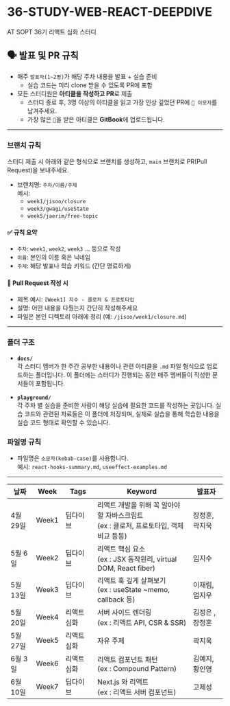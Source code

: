 # 36-STUDY-WEB-REACT-DEEPDIVE
AT SOPT 36기 리액트 심화 스터디


## 🗣 발표 및 PR 규칙

- 매주 `발표자(1~2명)`가 해당 주차 내용을 발표 + 실습 준비
  - 실습 코드는 미리 clone 받을 수 있도록 PR에 포함
- 모든 스터디원은 **아티클을 작성하고 PR**로 제출
  - 스터디 종료 후, 3명 이상의 아티클을 읽고 가장 인상 깊었던 PR에 `🚀 이모지`를 남겨주세요.
  - 가장 많은 `🚀`을 받은 아티클은 **GitBook**에 업로드됩니다.

---


### 브랜치 규칙

스터디 제출 시 아래와 같은 형식으로 브랜치를 생성하고, `main` 브랜치로 PR(Pull Request)을 보내주세요.

- 브랜치명: `주차/이름/주제`  
  예시:  
  - `week1/jisoo/closure`  
  - `week3/gwagi/useState`  
  - `week5/jaerim/free-topic`

#### ✅ 규칙 요약
- `주차`: `week1`, `week2`, `week3` … 등으로 작성
- `이름`: 본인의 이름 혹은 닉네임
- `주제`: 해당 발표나 학습 키워드 (간단 명료하게)

#### 📝 Pull Request 작성 시
- 제목 예시: `[Week1] 지수 - 클로저 & 프로토타입`
- 설명: 어떤 내용을 다뤘는지 간단히 작성해주세요
- 파일은 본인 디렉토리 아래에 정리 (예: `/jisoo/week1/closure.md`)
---

### 폴더 구조

- **`docs/`**  
  각 스터디 멤버가 한 주간 공부한 내용이나 관련 아티클을 `.md` 파일 형식으로 업로드하는 폴더입니다. 이 폴더에는 스터디가 진행되는 동안 매주 멤버들이 작성한 문서들이 포함됩니다.

- **`playground/`**  
  각 주차 별 실습을 준비한 사람이 해당 실습에 필요한 코드를 작성하는 곳입니다. 실습 코드와 관련된 자료들은 이 폴더에 저장되며, 실제로 실습을 통해 학습한 내용을 실습 코드 형태로 확인할 수 있습니다.

### 파일명 규칙

- 파일명은 `소문자(kebab-case)`를 사용합니다.  
  예시: `react-hooks-summary.md`, `useeffect-examples.md`

---


| 날짜       | Week   | Tags         | Keyword                                                                                      | 발표자          |
|------------|--------|--------------|----------------------------------------------------------------------------------------------|-----------------|
| 4월 29일 | Week1  | 딥다이브        | 리액트 개발을 위해 꼭 알아야 할 자바스크립트<br>(ex : 클로저, 프로토타입, 객체 비교 등등) | 장정훈, 곽지욱          |
| 5월 6일 | Week2  | 딥다이브        | 리액트 핵심 요소<br>(ex : JSX 동작원리, virtual DOM, React fiber) | 임지수          |
| 5월 13일 | Week3  | 딥다이브        | 리액트 훅 깊게 살펴보기<br>(ex : useState ~memo, callback 등) | 이재림, 엄지우          |
| 5월 20일 | Week4  | 리액트 심화        | 서버 사이드 렌더링<br>(ex : 리액트 API, CSR & SSR) | 김정은  , 장정훈        |
| 5월 27일 | Week5  | 리액트 심화        | 자유 주제 | 곽지욱          |
| 6월 3일 | Week6  | 리액트 심화        | 리액트 컴포넌트 패턴<br>(ex : Compound Pattern) | 김예지, 황인영          |
| 6월 10일 | Week7  | 딥다이브        | Next.js 와 리액트<br>(ex : 리액트 서버 컴포넌트) | 고제성          |
